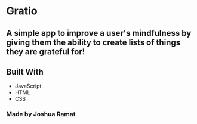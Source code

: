 # Gratio

## A simple app to improve a user's mindfulness by giving them the ability to create lists of things they are grateful for!

## Built With
* JavaScript
* HTML
* CSS

### Made by Joshua Ramat
